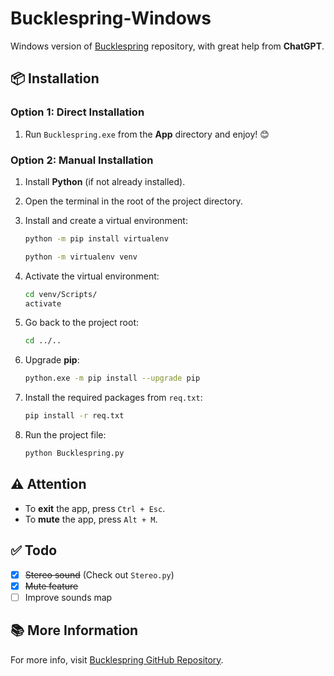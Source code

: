# Bucklespring-Windows

Windows version of [Bucklespring](https://github.com/zevv/bucklespring) repository, with great help from **ChatGPT**.

## 📦 Installation

### Option 1: Direct Installation

1. Run `Bucklespring.exe` from the **App** directory and enjoy! 😊

### Option 2: Manual Installation

1. Install **Python** (if not already installed).
2. Open the terminal in the root of the project directory.
3. Install and create a virtual environment:

    ```bash
    python -m pip install virtualenv
    ```

    ```bash
    python -m virtualenv venv
    ```

4. Activate the virtual environment:

    ```bash
    cd venv/Scripts/
    activate
    ```

5. Go back to the project root:

    ```bash
    cd ../..
    ```

6. Upgrade **pip**:

    ```bash
    python.exe -m pip install --upgrade pip
    ```

7. Install the required packages from `req.txt`:

    ```bash
    pip install -r req.txt
    ```

8. Run the project file:

    ```bash
    python Bucklespring.py
    ```

## ⚠️ Attention

- To **exit** the app, press `Ctrl + Esc`.
- To **mute** the app, press `Alt + M`.

## ✅ Todo

- [x] ~~Stereo sound~~ (Check out `Stereo.py`)
- [x] ~~Mute feature~~
- [ ] Improve sounds map

## 📚 More Information

For more info, visit [Bucklespring GitHub Repository](https://github.com/zevv/bucklespring).
